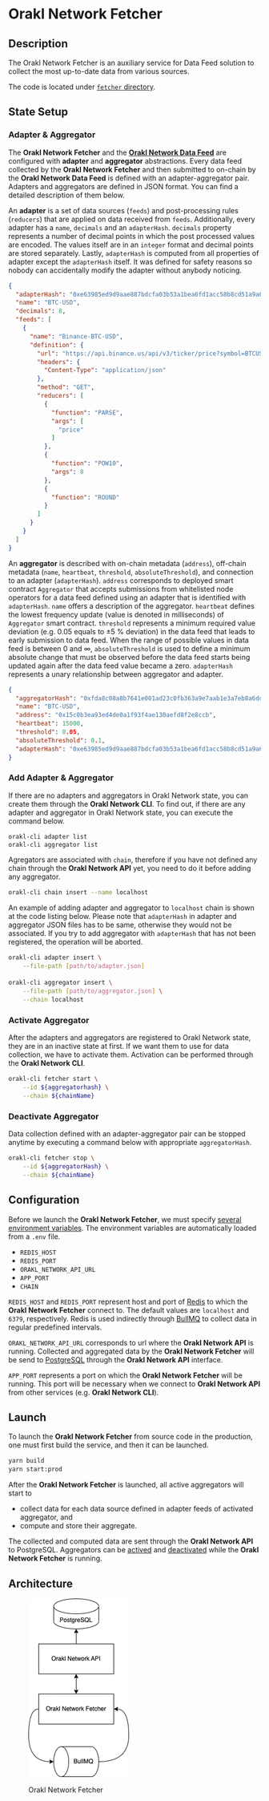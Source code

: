# Orakl Network Fetcher

## Description

The Orakl Network Fetcher is an auxiliary service for Data Feed solution to collect the most up-to-date data from various sources.

The code is located under [`fetcher` directory](https://github.com/Bisonai/orakl/tree/master/fetcher).

## State Setup

### Adapter & Aggregator

The **Orakl Network Fetcher** and the [**Orakl Network Data Feed**](data-feed.md) are configured with **adapter** and **aggregator** abstractions. Every data feed collected by the **Orakl Network Fetcher** and then submitted to on-chain by the **Orakl Network Data Feed** is defined with an adapter-aggregator pair. Adapters and aggregators are defined in JSON format. You can find a detailed description of them below.

An **adapter** is a set of data sources (`feeds`) and post-processing rules (`reducers`) that are applied on data received from `feeds`. Additionally, every adapter has a `name`, `decimals` and an `adapterHash`. `decimals` property represents a number of decimal points in which the post processed values are encoded. The values itself are in an `integer` format and decimal points are stored separately. Lastly, `adapterHash` is computed from all properties of adapter except the `adapterHash` itself. It was defined for safety reasons so nobody can accidentally modify the adapter without anybody noticing.

```json
{
  "adapterHash": "0xe63985ed9d9aae887bdcfa03b53a1bea6fd1acc58b8cd51a9a69ede43eac6235",
  "name": "BTC-USD",
  "decimals": 8,
  "feeds": [
    {
      "name": "Binance-BTC-USD",
      "definition": {
        "url": "https://api.binance.us/api/v3/ticker/price?symbol=BTCUSD",
        "headers": {
          "Content-Type": "application/json"
        },
        "method": "GET",
        "reducers": [
          {
            "function": "PARSE",
            "args": [
              "price"
            ]
          },
          {
            "function": "POW10",
            "args": 8
          },
          {
            "function": "ROUND"
          }
        ]
      }
    }
  ]
}
```

An **aggregator** is described with on-chain metadata (`address`), off-chain metadata (`name`, `heartbeat`, `threshold`, `absoluteThreshold`), and connection to an adapter (`adapterHash`). `address` corresponds to deployed smart contract `Aggregator` that accepts submissions from whitelisted node operators for a data feed defined using an adapter that is identified with `adapterHash`. `name` offers a description of the aggregator. `heartbeat` defines the lowest frequency update (value is denoted in milliseconds) of `Aggregator` smart contract. `threshold` represents a minimum required value deviation (e.g. 0.05 equals to ±5 % deviation) in the data feed that leads to early submission to data feed. When the range of possible values in data feed is between 0 and ∞, `absoluteThreshold` is used to define a minimum absolute change that must be observed before the data feed starts being updated again after the data feed value became a zero. `adapterHash` represents a unary relationship between aggregator and adapter.

```json
{
  "aggregatorHash": "0xfda8c08a8b7641e001ad23c0fb363a9e7aab1e3a7eb8a6ddee41deeb7e3ef279",
  "name": "BTC-USD",
  "address": "0x15c0b3ea93ed4de0a1f93f4ae130aefd8f2e8ccb",
  "heartbeat": 15000,
  "threshold": 0.05,
  "absoluteThreshold": 0.1,
  "adapterHash": "0xe63985ed9d9aae887bdcfa03b53a1bea6fd1acc58b8cd51a9a69ede43eac6235"
}
```

### Add Adapter & Aggregator

If there are no adapters and aggregators in Orakl Network state, you can create them through the **Orakl Network CLI**. To find out, if there are any adapter and aggregator in Orakl Network state, you can execute the command below.

```
orakl-cli adapter list
orakl-cli aggregator list
```

Agregators are associated with `chain`, therefore if you have not defined any chain through the **Orakl Network API** yet, you need to do it before adding any aggregator.

```sh
orakl-cli chain insert --name localhost
```

An example of adding adapter and aggregator to `localhost` chain is shown at the code listing below. Please note that `adapterHash` in adapter and aggregator JSON files has to be same, otherwise they would not be associated. If you try to add aggregator with `adapterHash` that has not been registered, the operation will be aborted.

```sh
orakl-cli adapter insert \
    --file-path [path/to/adapter.json]

orakl-cli aggregator insert \
    --file-path [path/to/aggregator.json] \
    --chain localhost
```

### Activate Aggregator

After the adapters and aggregators are registered to Orakl Network state, they are in an inactive state at first. If we want them to use for data collection, we have to activate them. Activation can be performed through the **Orakl Network CLI**.

```sh
orakl-cli fetcher start \
    --id ${aggregatorhash} \
    --chain ${chainName}
```

### Deactivate Aggregator

Data collection defined with an adapter-aggregator pair can be stopped anytime by executing a command below with appropriate `aggregatorHash`.

```sh
orakl-cli fetcher stop \
    --id ${aggregatorHash} \
    --chain ${chainName}
```

## Configuration

Before we launch the **Orakl Network Fetcher**, we must specify [several environment variables](https://github.com/Bisonai/orakl/blob/master/fetcher/.env.example). The environment variables are automatically loaded from a `.env` file.

* `REDIS_HOST`
* `REDIS_PORT`
* `ORAKL_NETWORK_API_URL`
* `APP_PORT`
* `CHAIN`

`REDIS_HOST` and `REDIS_PORT` represent host and port of [Redis](https://redis.io/) to which the **Orakl Network Fetcher** connect to. The default values are `localhost` and `6379`, respectively. Redis is used indirectly through [BullMQ](https://docs.bullmq.io/) to collect data in regular predefined intervals.

`ORAKL_NETWORK_API_URL` corresponds to url where the **Orakl Network API** is running. Collected and aggregated data by the **Orakl Network Fetcher** will be send to [PostgreSQL](https://www.postgresql.org/) through the **Orakl Network API** interface.

`APP_PORT` represents a port on which the **Orakl Network Fetcher** will be running. This port will be necessary when we connect to **Orakl Network API** from other services (e.g. **Orakl Network CLI**).

## Launch

To launch the **Orakl Network Fetcher** from source code in the production, one must first build the service, and then it can be launched.

```sh
yarn build
yarn start:prod
```

After the **Orakl Network Fetcher** is launched, all active aggregators will start to

* collect data for each data source defined in adapter feeds of activated aggregator, and
* compute and store their aggregate.

The collected and computed data are sent through the **Orakl Network API** to PostgreSQL. Aggregators can be [actived](fetcher.md#activate-aggregator) and [deactivated](fetcher.md#deactivate-aggregator) while the **Orakl Network Fetcher** is running.

## Architecture

<figure><img src="../.gitbook/assets/orakl-network-fetcher.png" alt=""><figcaption><p>Orakl Network Fetcher</p></figcaption></figure>
